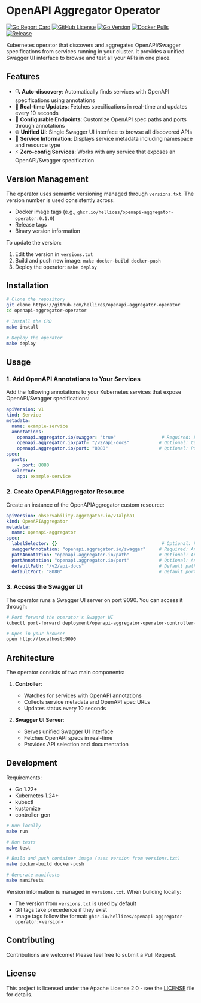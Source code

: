 # OpenAPI Aggregator Operator

[![Go Report Card](https://goreportcard.com/badge/github.com/hellices/openapi-aggregator-operator)](https://goreportcard.com/report/github.com/hellices/openapi-aggregator-operator)
[![GitHub License](https://img.shields.io/badge/license-Apache%202.0-blue.svg)](LICENSE)
[![Go Version](https://img.shields.io/github/go-mod/go-version/hellices/openapi-aggregator-operator)](go.mod)
[![Docker Pulls](https://img.shields.io/docker/pulls/hellices/openapi-aggregator-operator)](https://hub.docker.com/r/hellices/openapi-aggregator-operator)
[![Release](https://img.shields.io/github/v/release/hellices/openapi-aggregator-operator)](https://github.com/hellices/openapi-aggregator-operator/releases)

Kubernetes operator that discovers and aggregates OpenAPI/Swagger specifications from services running in your cluster. It provides a unified Swagger UI interface to browse and test all your APIs in one place.

## Features

- 🔍 **Auto-discovery**: Automatically finds services with OpenAPI specifications using annotations
- 🔄 **Real-time Updates**: Fetches specifications in real-time and updates every 10 seconds
- 🎯 **Configurable Endpoints**: Customize OpenAPI spec paths and ports through annotations
- 🌐 **Unified UI**: Single Swagger UI interface to browse all discovered APIs
- 📝 **Service Information**: Displays service metadata including namespace and resource type
- ⚡ **Zero-config Services**: Works with any service that exposes an OpenAPI/Swagger specification

## Version Management

The operator uses semantic versioning managed through `versions.txt`. The version number is used consistently across:
- Docker image tags (e.g., `ghcr.io/hellices/openapi-aggregator-operator:0.1.0`)
- Release tags
- Binary version information

To update the version:
1. Edit the version in `versions.txt`
2. Build and push new image: `make docker-build docker-push`
3. Deploy the operator: `make deploy`

## Installation

```bash
# Clone the repository
git clone https://github.com/hellices/openapi-aggregator-operator
cd openapi-aggregator-operator

# Install the CRD
make install

# Deploy the operator
make deploy
```

## Usage

### 1. Add OpenAPI Annotations to Your Services

Add the following annotations to your Kubernetes services that expose OpenAPI/Swagger specifications:

```yaml
apiVersion: v1
kind: Service
metadata:
  name: example-service
  annotations:
    openapi.aggregator.io/swagger: "true"                 # Required: Enable OpenAPI aggregation
    openapi.aggregator.io/path: "/v2/api-docs"           # Optional: Custom path to OpenAPI spec (default: /v2/api-docs)
    openapi.aggregator.io/port: "8080"                   # Optional: Port number (default: 8080)
spec:
  ports:
    - port: 8080
  selector:
    app: example-service
```

### 2. Create OpenAPIAggregator Resource

Create an instance of the OpenAPIAggregator custom resource:

```yaml
apiVersion: observability.aggregator.io/v1alpha1
kind: OpenAPIAggregator
metadata:
  name: openapi-aggregator
spec:
  labelSelector: {}                                       # Optional: Filter services by labels
  swaggerAnnotation: "openapi.aggregator.io/swagger"     # Required: Annotation to identify OpenAPI services
  pathAnnotation: "openapi.aggregator.io/path"           # Optional: Annotation for custom paths
  portAnnotation: "openapi.aggregator.io/port"           # Optional: Annotation for custom ports
  defaultPath: "/v2/api-docs"                            # Default path if not specified in annotations
  defaultPort: "8080"                                    # Default port if not specified in annotations
```

### 3. Access the Swagger UI

The operator runs a Swagger UI server on port 9090. You can access it through:

```bash
# Port forward the operator's Swagger UI
kubectl port-forward deployment/openapi-aggregator-operator-controller-manager 9090:9090 -n openapi-aggregator-system

# Open in your browser
open http://localhost:9090
```

## Architecture

The operator consists of two main components:

1. **Controller**: 
   - Watches for services with OpenAPI annotations
   - Collects service metadata and OpenAPI spec URLs
   - Updates status every 10 seconds

2. **Swagger UI Server**: 
   - Serves unified Swagger UI interface
   - Fetches OpenAPI specs in real-time
   - Provides API selection and documentation

## Development

Requirements:
- Go 1.22+
- Kubernetes 1.24+
- kubectl
- kustomize
- controller-gen

```bash
# Run locally
make run

# Run tests
make test

# Build and push container image (uses version from versions.txt)
make docker-build docker-push

# Generate manifests
make manifests
```

Version information is managed in `versions.txt`. When building locally:
- The version from `versions.txt` is used by default
- Git tags take precedence if they exist
- Image tags follow the format: `ghcr.io/hellices/openapi-aggregator-operator:<version>`

## Contributing

Contributions are welcome! Please feel free to submit a Pull Request.

## License

This project is licensed under the Apache License 2.0 - see the [LICENSE](LICENSE) file for details.
